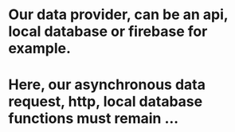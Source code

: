 # Our data provider, can be an api, local database or firebase for example.
# Here, our asynchronous data request, http, local database functions must remain ...